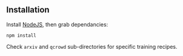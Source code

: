 ## Installation

Install [NodeJS](https://nodejs.org/en/), then grab dependancies:

    npm install

Check `arxiv` and `qcrowd` sub-directories for specific training recipes.